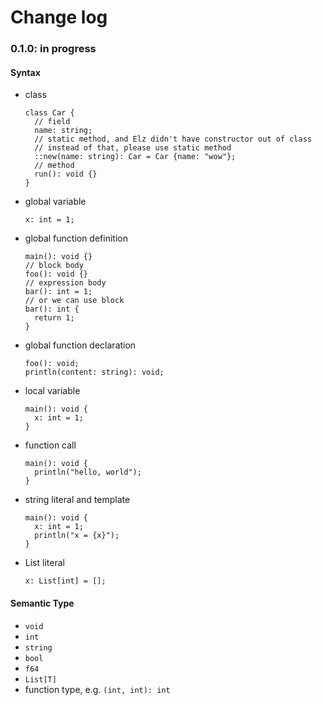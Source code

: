 # Change log

### 0.1.0: in progress

#### Syntax

- class
  ```elz
  class Car {
    // field
    name: string;
    // static method, and Elz didn't have constructor out of class
    // instead of that, please use static method
    ::new(name: string): Car = Car {name: "wow"};
    // method
    run(): void {}
  }
  ```
- global variable
  ```elz
  x: int = 1;
  ```
- global function definition
  ```elz
  main(): void {}
  // block body
  foo(): void {}
  // expression body
  bar(): int = 1;
  // or we can use block
  bar(): int {
    return 1;
  }
  ```
- global function declaration
  ```elz
  foo(): void;
  println(content: string): void;
  ```
- local variable
  ```elz
  main(): void {
    x: int = 1;
  }
  ```
- function call
  ```elz
  main(): void {
    println("hello, world");
  }
  ```
- string literal and template
  ```elz
  main(): void {
    x: int = 1;
    println("x = {x}");
  }
  ```
- List literal
  ```elz
  x: List[int] = [];
  ```

#### Semantic Type

- `void`
- `int`
- `string`
- `bool`
- `f64`
- `List[T]`
- function type, e.g. `(int, int): int`
